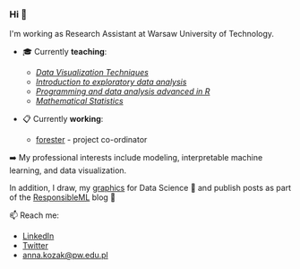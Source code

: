### Hi 👋

I'm working as Research Assistant at Warsaw University of Technology.

- :mortar_board: Currently **teaching**:
  - [*Data Visualization Techniques*](https://github.com/MI2-Education/2023Z-DataVisualizationTechniques)   
  - [*Introduction to exploratory data analysis*](https://github.com/MI2-Education/2023L-ExploratoryDataAnalysis)
  - [*Programming and data analysis advanced in R*](https://github.com/MI2-Education/2023L-AdvancedR)
  - [*Mathematical Statistics*](https://github.com/kozaka93/2023L-StatystykaMatematyczna)


- :clipboard: Currently **working**:
	- [forester](https://github.com/ModelOriented/forester) - project co-ordinator 
	

:arrow_right: My professional interests include modeling, interpretable machine learning, and data visualization. 

In addition, I draw, my [graphics](https://github.com/kozaka93/DataScienceGraphics) for Data Science 🎨 and publish posts as part of the [ResponsibleML](https://medium.com/responsibleml) blog 📝 


📫 Reach me:
- [LinkedIn](https://www.linkedin.com/in/kozakanna/)
- [Twitter](https://twitter.com/kozaka93)
- [anna.kozak@pw.edu.pl](mailto:anna.kozak@pw.edu.pl)
